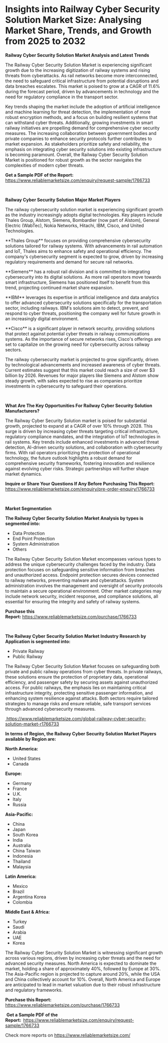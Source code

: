 <p><h1>Insights into Railway Cyber Security Solution Market Size: Analysing Market Share, Trends, and Growth from 2025 to 2032</h1></p><p><strong>Railway Cyber Security Solution Market Analysis and Latest Trends</strong></p>
<p><p>The Railway Cyber Security Solution Market is experiencing significant growth due to the increasing digitization of railway systems and rising threats from cyberattacks. As rail networks become more interconnected, the need to safeguard critical infrastructure from potential disruptions and data breaches escalates. This market is poised to grow at a CAGR of 11.6% during the forecast period, driven by advancements in technology and the need for regulatory compliance in the transport sector.</p><p>Key trends shaping the market include the adoption of artificial intelligence and machine learning for threat detection, the implementation of more robust encryption methods, and a focus on building resilient systems that can withstand cyber threats. Additionally, growing investments in smart railway initiatives are propelling demand for comprehensive cyber security measures. The increasing collaboration between government bodies and private companies to enhance security protocols further contributes to market expansion. As stakeholders prioritize safety and reliability, the emphasis on integrating cyber security solutions into existing infrastructure is becoming paramount. Overall, the Railway Cyber Security Solution Market is positioned for robust growth as the sector navigates the complexities of modern cyber threats.</p></p>
<p><strong>Get a Sample PDF of the Report:&nbsp;</strong> <a href="https://www.reliablemarketsize.com/enquiry/request-sample/1766733?utm_campaign=3016&utm_medium=2&utm_source=Github&utm_content=ia&utm_term=08042025&utm_id=railway-cyber-security-solution">https://www.reliablemarketsize.com/enquiry/request-sample/1766733</a></p>
<p>&nbsp;</p>
<p><strong>Railway Cyber Security Solution Major Market Players</strong></p>
<p><p>The railway cybersecurity solution market is experiencing significant growth as the industry increasingly adopts digital technologies. Key players include Thales Group, Alstom, Siemens, Bombardier (now part of Alstom), General Electric (WabTec), Nokia Networks, Hitachi, IBM, Cisco, and United Technologies. </p><p>**Thales Group** focuses on providing comprehensive cybersecurity solutions tailored for railway systems. With advancements in rail automation and IoT, Thales aims to enhance safety and operational efficiency. The company's cybersecurity segment is expected to grow, driven by increasing regulatory requirements and demand for secure rail networks.</p><p>**Siemens** has a robust rail division and is committed to integrating cybersecurity into its digital solutions. As more rail operators move towards smart infrastructure, Siemens has positioned itself to benefit from this trend, projecting continued market share expansion. </p><p>**IBM** leverages its expertise in artificial intelligence and data analytics to offer advanced cybersecurity solutions specifically for the transportation sector, including railways. IBM's solutions aim to detect, prevent, and respond to cyber threats, positioning the company well for future growth in an increasingly digital environment.</p><p>**Cisco** is a significant player in network security, providing solutions that protect against potential cyber threats in railway communications systems. As the importance of secure networks rises, Cisco's offerings are set to capitalize on the growing need for cybersecurity across railway sectors.</p><p>The railway cybersecurity market is projected to grow significantly, driven by technological advancements and increased awareness of cyber threats. Current estimates suggest that this market could reach a size of over $3 billion by 2026. Revenues for major players like Siemens and Alstom show steady growth, with sales expected to rise as companies prioritize investments in cybersecurity to safeguard their operations.</p></p>
<p>&nbsp;</p>
<p><strong>What Are The Key Opportunities For Railway Cyber Security Solution Manufacturers?</strong></p>
<p><p>The Railway Cyber Security Solution market is poised for substantial growth, projected to expand at a CAGR of over 10% through 2028. This surge is driven by increasing cyber threats targeting critical infrastructure, regulatory compliance mandates, and the integration of IoT technologies in rail systems. Key trends include enhanced investments in advanced threat detection, AI-driven security solutions, and collaboration with cybersecurity firms. With rail operators prioritizing the protection of operational technology, the future outlook highlights a robust demand for comprehensive security frameworks, fostering innovation and resilience against evolving cyber risks. Strategic partnerships will further shape market dynamics.</p></p>
<p><strong>Inquire or Share Your Questions If Any Before Purchasing This Report:</strong> <a href="https://www.reliablemarketsize.com/enquiry/pre-order-enquiry/1766733?utm_campaign=3016&utm_medium=2&utm_source=Github&utm_content=ia&utm_term=08042025&utm_id=railway-cyber-security-solution">https://www.reliablemarketsize.com/enquiry/pre-order-enquiry/1766733</a></p>
<p>&nbsp;</p>
<p><strong>Market Segmentation</strong></p>
<p><strong>The Railway Cyber Security Solution Market Analysis by types is segmented into:</strong></p>
<p><ul><li>Data Protection</li><li>End Point Protection</li><li>System Administration</li><li>Others</li></ul></p>
<p><p>The Railway Cyber Security Solution Market encompasses various types to address the unique cybersecurity challenges faced by the industry. Data protection focuses on safeguarding sensitive information from breaches and unauthorized access. Endpoint protection secures devices connected to railway networks, preventing malware and cyberattacks. System administration involves the management and oversight of security protocols to maintain a secure operational environment. Other market categories may include network security, incident response, and compliance solutions, all essential for ensuring the integrity and safety of railway systems.</p></p>
<p><strong>Purchase this Report:&nbsp;</strong><a href="https://www.reliablemarketsize.com/purchase/1766733?utm_campaign=3016&utm_medium=2&utm_source=Github&utm_content=ia&utm_term=08042025&utm_id=railway-cyber-security-solution">https://www.reliablemarketsize.com/purchase/1766733</a></p>
<p>&nbsp;</p>
<p><strong>The Railway Cyber Security Solution Market Industry Research by Application is segmented into:</strong></p>
<p><ul><li>Private Railway</li><li>Public Railway</li></ul></p>
<p><p>The Railway Cyber Security Solution Market focuses on safeguarding both private and public railway operations from cyber threats. In private railways, these solutions ensure the protection of proprietary data, operational efficiency, and passenger safety by securing assets against unauthorized access. For public railways, the emphasis lies on maintaining critical infrastructure integrity, protecting sensitive passenger information, and enhancing system resilience against attacks. Both sectors require tailored strategies to manage risks and ensure reliable, safe transport services through advanced cybersecurity measures.</p></p>
<p><a href="https://www.reliablemarketsize.com/global-railway-cyber-security-solution-market-r1766733?utm_campaign=3016&utm_medium=2&utm_source=Github&utm_content=ia&utm_term=08042025&utm_id=railway-cyber-security-solution">&nbsp;https://www.reliablemarketsize.com/global-railway-cyber-security-solution-market-r1766733</a></p>
<p><strong>In terms of Region, the Railway Cyber Security Solution Market Players available by Region are:</strong></p>
<p>
    <p> <strong> North America: </strong>
        <ul>
            <li>United States</li>
            <li>Canada</li>
        </ul>
        </p> 
    <p> <strong> Europe: </strong>
        <ul>
            <li>Germany</li>
            <li>France</li>
            <li>U.K.</li>
            <li>Italy</li>
            <li>Russia</li>
        </ul>
        </p> 
    <p> <strong> Asia-Pacific: </strong>
        <ul>
            <li>China</li>
            <li>Japan</li>
            <li>South Korea</li>
            <li>India</li>
            <li>Australia</li>
            <li>China Taiwan</li>
            <li>Indonesia</li>
            <li>Thailand</li>
            <li>Malaysia</li>
        </ul>
        </p> 
    <p> <strong> Latin America: </strong>
        <ul>
            <li>Mexico</li>
            <li>Brazil</li>
            <li>Argentina Korea</li>
            <li>Colombia</li>
        </ul>
        </p> 
    <p> <strong> Middle East & Africa: </strong>
        <ul>
            <li>Turkey</li>
            <li>Saudi</li>
            <li>Arabia</li>
            <li>UAE</li>
            <li>Korea</li>
        </ul>
    </p>
    </p>
<p><p>The Railway Cyber Security Solution Market is witnessing significant growth across various regions, driven by increasing cyber threats and the need for advanced security measures. North America is expected to dominate the market, holding a share of approximately 40%, followed by Europe at 30%. The Asia-Pacific region is projected to capture around 20%, while the USA and China collectively account for 10%. Overall, North America and Europe are anticipated to lead in market valuation due to their robust infrastructure and regulatory frameworks.</p></p>
<p><strong>Purchase this Report: </strong><a href="https://www.reliablemarketsize.com/purchase/1766733?utm_campaign=3016&utm_medium=2&utm_source=Github&utm_content=ia&utm_term=08042025&utm_id=railway-cyber-security-solution">https://www.reliablemarketsize.com/purchase/1766733</a></p>
<p>&nbsp;<strong>Get a Sample PDF of the Report:&nbsp;&nbsp;</strong><a href="https://www.reliablemarketsize.com/enquiry/request-sample/1766733?utm_campaign=3016&utm_medium=2&utm_source=Github&utm_content=ia&utm_term=08042025&utm_id=railway-cyber-security-solution">https://www.reliablemarketsize.com/enquiry/request-sample/1766733</a></p>
<p><strong></strong></p>
<p>Check more reports on <a href="https://www.reliablemarketsize.com/?utm_campaign=3016&utm_medium=2&utm_source=Github&utm_content=ia&utm_term=08042025&utm_id=railway-cyber-security-solution">https://www.reliablemarketsize.com/</a></p>